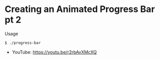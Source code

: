 Creating an Animated Progress Bar pt 2
======================================

Usage

    $ ./progress-bar

- YouTube: https://youtu.be/r2rbAvXMcXQ
